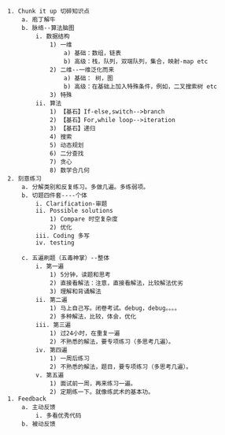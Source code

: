 	1. Chunk it up 切碎知识点
		a. 庖丁解牛
		b. 脉络--算法脑图
			i. 数据结构
				1) 一维
					a) 基础：数组，链表
					b) 高级：栈，队列，双端队列，集合，映射-map etc
				2) 二维--一维泛化而来
					a) 基础： 树，图
					b) 高级：在基础上加入特殊条件，例如，二叉搜索树 etc
				3) 特殊
			ii. 算法
				1) 【基石】If-else,switch-->branch
				2) 【基石】For,while loop-->iteration
				3) 【基石】递归
				4) 搜索
				5) 动态规划
				6) 二分查找
				7) 贪心
				8) 数学合几何
	2. 刻意练习
		a. 分解类别和反复练习。多做几遍。多练弱项。
		b. 切题四件套----个体
			i. Clarification-审题
			ii. Possible solutions
				1) Compare 时空复杂度
				2) 优化
			iii. Coding 多写
			iv. testing
			
		c. 五遍刷题（五毒神掌）--整体
			i. 第一遍
				1) 5分钟，读题和思考
				2) 直接看解法：注意，直接看解法，比较解法优劣
				3) 理解和背诵解法
			ii. 第二遍
				1) 马上自己写。闭卷考试。debug，debug。。。。
				2) 多种解法，比较，体会，优化
			iii. 第三遍
				1) 过24小时，在重复一遍
				2) 不熟悉的解法，要专项练习（多思考几遍）。
			iv. 第四遍
				1) 一周后练习
				2) 不熟悉的解法，题目，要专项练习（多思考几遍）。
			v. 第五遍
				1) 面试前一周，再来练习一遍。
				2) 定期练一下。就像练武术的基本功。
	1. Feedback
		a. 主动反馈
			i. 多看优秀代码
        b. 被动反馈